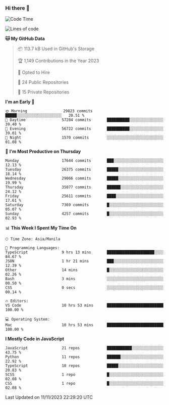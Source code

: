 ### Hi there 👋

<!--START_SECTION:waka-->
![Code Time](http://img.shields.io/badge/Code%20Time-448%20hrs%2018%20mins-blue)

![Lines of code](https://img.shields.io/badge/From%20Hello%20World%20I%27ve%20Written-60.8%20million%20lines%20of%20code-blue)

**🐱 My GitHub Data** 

> 📦 113.7 kB Used in GitHub's Storage 
 > 
> 🏆 1,149 Contributions in the Year 2023
 > 
> 💼 Opted to Hire
 > 
> 📜 24 Public Repositories 
 > 
> 🔑 15 Private Repositories 
 > 
**I'm an Early 🐤** 

```text
🌞 Morning                29823 commits       █████░░░░░░░░░░░░░░░░░░░░   20.51 % 
🌆 Daytime                57284 commits       ██████████░░░░░░░░░░░░░░░   39.40 % 
🌃 Evening                56722 commits       ██████████░░░░░░░░░░░░░░░   39.01 % 
🌙 Night                  1570 commits        ░░░░░░░░░░░░░░░░░░░░░░░░░   01.08 % 
```
📅 **I'm Most Productive on Thursday** 

```text
Monday                   17644 commits       ███░░░░░░░░░░░░░░░░░░░░░░   12.13 % 
Tuesday                  26375 commits       █████░░░░░░░░░░░░░░░░░░░░   18.14 % 
Wednesday                29066 commits       █████░░░░░░░░░░░░░░░░░░░░   19.99 % 
Thursday                 35077 commits       ██████░░░░░░░░░░░░░░░░░░░   24.12 % 
Friday                   25611 commits       ████░░░░░░░░░░░░░░░░░░░░░   17.61 % 
Saturday                 7369 commits        █░░░░░░░░░░░░░░░░░░░░░░░░   05.07 % 
Sunday                   4257 commits        █░░░░░░░░░░░░░░░░░░░░░░░░   02.93 % 
```


📊 **This Week I Spent My Time On** 

```text
🕑︎ Time Zone: Asia/Manila

💬 Programming Languages: 
TypeScript               9 hrs 13 mins       █████████████████████░░░░   84.67 % 
JSON                     1 hr 21 mins        ███░░░░░░░░░░░░░░░░░░░░░░   12.39 % 
Other                    14 mins             █░░░░░░░░░░░░░░░░░░░░░░░░   02.26 % 
Bash                     3 mins              ░░░░░░░░░░░░░░░░░░░░░░░░░   00.50 % 
CSS                      0 secs              ░░░░░░░░░░░░░░░░░░░░░░░░░   00.14 % 

🔥 Editors: 
VS Code                  10 hrs 53 mins      █████████████████████████   100.00 % 

💻 Operating System: 
Mac                      10 hrs 53 mins      █████████████████████████   100.00 % 
```

**I Mostly Code in JavaScript** 

```text
JavaScript               21 repos            ███████████░░░░░░░░░░░░░░   43.75 % 
Python                   11 repos            ██████░░░░░░░░░░░░░░░░░░░   22.92 % 
TypeScript               10 repos            █████░░░░░░░░░░░░░░░░░░░░   20.83 % 
SCSS                     1 repo              █░░░░░░░░░░░░░░░░░░░░░░░░   02.08 % 
CSS                      1 repo              █░░░░░░░░░░░░░░░░░░░░░░░░   02.08 % 
```




 Last Updated on 11/11/2023 22:29:20 UTC
<!--END_SECTION:waka-->
